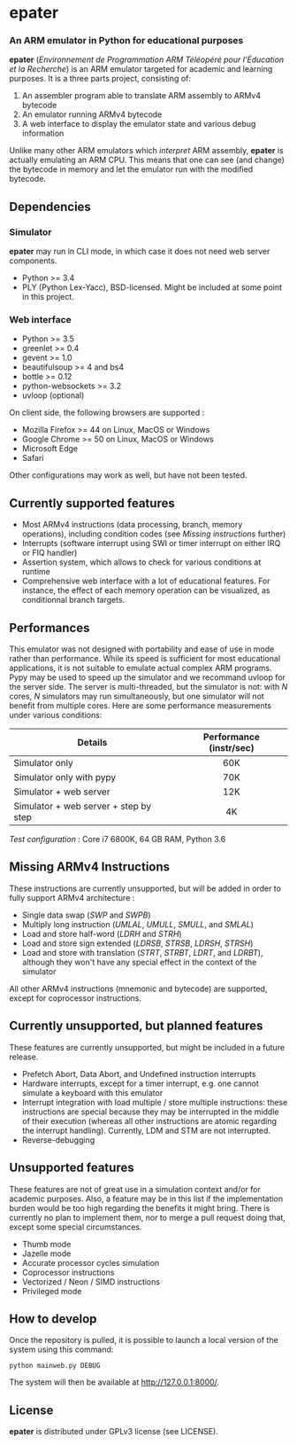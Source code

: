 # epater

### An ARM emulator in Python for educational purposes

**epater** (*Environnement de Programmation ARM Téléopéré pour l'Éducation et la Recherche*) is an ARM emulator targeted for academic and learning purposes. It is a three parts project, consisting of:

1. An assembler program able to translate ARM assembly to ARMv4 bytecode
2. An emulator running ARMv4 bytecode
3. A web interface to display the emulator state and various debug information

Unlike many other ARM emulators which *interpret* ARM assembly, **epater** is actually emulating an ARM CPU. This means that one can see (and change) the bytecode in memory and let the emulator run with the modified bytecode.

## Dependencies

### Simulator

**epater** may run in CLI mode, in which case it does not need web server components.

* Python >= 3.4
* PLY (Python Lex-Yacc), BSD-licensed. Might be included at some point in this project.

### Web interface

* Python >= 3.5
* greenlet >= 0.4
* gevent >= 1.0
* beautifulsoup >= 4 and bs4
* bottle >= 0.12
* python-websockets >= 3.2
* uvloop (optional)

On client side, the following browsers are supported :

* Mozilla Firefox >= 44 on Linux, MacOS or Windows
* Google Chrome >= 50 on Linux, MacOS or Windows
* Microsoft Edge
* Safari

Other configurations may work as well, but have not been tested.

## Currently supported features

* Most ARMv4 instructions (data processing, branch, memory operations), including condition codes (see *Missing instructions* further)
* Interrupts (software interrupt using SWI or timer interrupt on either IRQ or FIQ handler)
* Assertion system, which allows to check for various conditions at runtime
* Comprehensive web interface with a lot of educational features. For instance, the effect of each memory operation can be visualized, as conditionnal branch targets.

## Performances

This emulator was not designed with portability and ease of use in mode rather than performance. While its speed is sufficient for most educational applications, it is not suitable to emulate actual complex ARM programs. Pypy may be used to speed up the simulator and we recommand uvloop for the server side. The server is multi-threaded, but the simulator is not: with *N* cores, *N* simulators may run simultaneously, but one simulator will not benefit from multiple cores. Here are some performance measurements under various conditions:

| Details | Performance (instr/sec) |
| ------- |:-----------------------:|
| Simulator only | 60K |
| Simulator only with pypy | 70K |
| Simulator + web server | 12K |
| Simulator + web server + step by step | 4K | 

*Test configuration* : Core i7 6800K, 64 GB RAM, Python 3.6

## Missing ARMv4 Instructions

These instructions are currently unsupported, but will be added in order to fully support ARMv4 architecture :

* Single data swap (*SWP* and *SWPB*)
* Multiply long instruction (*UMLAL*, *UMULL*, *SMULL*, and *SMLAL*)
* Load and store half-word (*LDRH* and *STRH*)
* Load and store sign extended (*LDRSB*, *STRSB*, *LDRSH*, *STRSH*)
* Load and store with translation (*STRT*, *STRBT*, *LDRT*, and *LDRBT*), although they won't have any special effect in the context of the simulator

All other ARMv4 instructions (mnemonic and bytecode) are supported, except for coprocessor instructions.

## Currently unsupported, but planned features

These features are currently unsupported, but might be included in a future release.

* Prefetch Abort, Data Abort, and Undefined instruction interrupts
* Hardware interrupts, except for a timer interrupt, e.g. one cannot simulate a keyboard with this emulator
* Interrupt integration with load multiple / store multiple instructions: these instructions are special because they may be interrupted in the middle of their execution (whereas all other instructions are atomic regarding the interrupt handling). Currently, LDM and STM are not interrupted.
* Reverse-debugging

## Unsupported features

These features are not of great use in a simulation context and/or for academic purposes. Also, a feature may be in this list if the implementation burden would be too high regarding the benefits it might bring. There is currently no plan to implement them, nor to merge a pull request doing that, except some special circumstances.

* Thumb mode
* Jazelle mode
* Accurate processor cycles simulation
* Coprocessor instructions
* Vectorized / Neon / SIMD instructions
* Privileged mode

## How to develop

Once the repository is pulled, it is possible to launch a local version of the system using this command:

    python mainweb.py DEBUG

The system will then be available at http://127.0.0.1:8000/.


## License

**epater** is distributed under GPLv3 license (see LICENSE).
